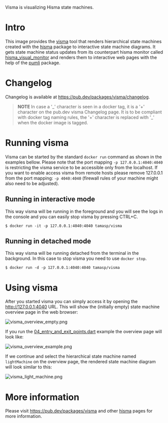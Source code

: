 Visma is visualizing Hisma state machines.

# Intro

This image provides the [visma](https://pub.dev/packages/visma) tool that renders hierarchical state machines created with the [hisma](https://pub.dev/packages/hisma) package to interactive state machine diagrams. It gets state machine status updates from its counterpart hisma monitor called [hisma_visual_monitor](https://pub.dev/packages/hisma_visual_monitor) and renders them to interactive web pages with the help of the [pumli](https://pub.dev/packages/pumli) package.

# Changelog

Changelog is available at https://pub.dev/packages/visma/changelog.

> **NOTE** In case a '\_' character is seen in a docker tag, it is a '+' character on the pub.dev visma Changelog page.
> It is to be compliant with docker tag naming rules, the '+' character is replaced with '\_' when
> the docker image is tagged.

# Running visma

Visma can be started by the standard `docker run` command as shown in the examples bellow. Please note that the port
mapping `-p 127.0.0.1:4040:4040` is restricting the visma service to be accessible only from the localhost. If you want to enable access visma from remote hosts please remove 127.0.0.1 from the port mapping: `-p 4040:4040` (firewall rules of your machine might also need to be adjusted).

## Running in interactive mode

This way visma will be running in the foreground and you will see the logs in the console and you can easily stop visma by pressing CTRL+C.

```
$ docker run -it -p 127.0.0.1:4040:4040 tamasp/visma
```

## Running in detached mode

This way visma will be running detached from the terminal in the background. In this case to stop visma you need to use `docker stop`.

```
$ docker run -d -p 127.0.0.1:4040:4040 tamasp/visma
```

# Using visma

After you started visma you can simply access it by opening
the http://127.0.0.1:4040 URL. This will show the (initially empty) state machine overview page in the web browser:

![visma_overview_empty.png](https://raw.githubusercontent.com/tamas-p/hisma/master/packages/visma/docker/assets/visma_overview_empty.png)

If you run the [04_entry_and_exit_points.dart](https://github.com/tamas-p/hisma/blob/master/packages/hisma/example/04_entry_and_exit_points.dart) example the overview page will look like:

![visma_overview_example.png](https://raw.githubusercontent.com/tamas-p/hisma/master/packages/visma/docker/assets/visma_overview_example.png)

If we continue and select the hierarchical state machine named `lightMachine` on the overview page, the rendered state machine diagram will look similar to this:

![visma_light_machine.png](https://raw.githubusercontent.com/tamas-p/hisma/master/packages/visma/docker/assets/visma_light_machine.png)

# More information

Please visit https://pub.dev/packages/visma and other [hisma](https://pub.dev/packages/hisma) pages for more information.
